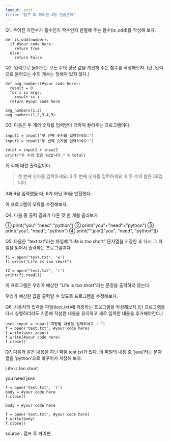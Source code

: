 ```yaml
---
layout: post
title: "점프 투 파이썬 4장 연습문제"
---
```




Q1. 주어진 자연수가 홀수인지 짝수인지 판별해 주는 함수(is_odd)를 작성해 보자.

```
def is_odd(number):
  if #your code here:
    return True
  else:
    return False
```

 

Q2. 입력으로 들어오는 모든 수의 평균 값을 계산해 주는 함수를 작성해보자. (단, 입력으로 들어오는 수의 개수는 정해져 있지 않다.)

```
def avg_numbers(#your code here):
  result = 0
  for i in args:
    result += i
  return #your code here

avg_numbers(1,2)
avg_numbers(1,2,3,4,5)
```



Q3. 다음은 두 개의 숫자를 입력받아 더하여 돌려주는 프로그램이다. 

```
input1 = input("첫 번째 숫자를 입력하세요:")
input2 = input("두 번째 숫자를 입력하세요:")

total = input1 + input2
print("두 수의 합은 %s입니다." % total)
```

위 식에 대한 출력값이다. 

> 첫 번째 숫자를 입력하세요: 3
> 두 번째 숫자를 입력하세요: 6
> 두 수의 합은 36입니다.

3과 6을 입력했을 때, 9가 아닌 36을 반환했다.

이 프로그램의 오류를 수정해보자.



Q4. 다음 중 출력 결과가 다른 것 한 개를 골라보자



① print("you" "need" "python")
② print("you"+"need"+"python")
③ print("you", "need", "python")
④ print("".join(["you", "need", "python"]))



Q5. 다음은 "text.txt"라는 파일에 "Life is too short" 문자열을 저장한 후 다시 그 파일을 읽어서 출력하는 프로그램이다.

```
f1 = open("test.txt", 'w')
f1.write("Life is too short")

f2 = open("test.txt", 'r')
print(f2.read())
```

이 프로그램은 우리가 예상한 "Life is too short"라는 문장을 출력하지 않는다.

우리가 예상한 값을 출력할 수 있도록 프로그램을 수정해보자.



Q6. 사용자의 입력을 파일(test.txt)에 저장하는 프로그램을 작성해보자.(단 프로그램을 다시 실행하더라도 기존에 작성한 내용을 유지하고 새로 입력한 내용을 추가해야한다.)

```
user_input = input("저장할 내용을 입력하세요 : ")
f = open('test.txt', #your code here)
f.write(user_input)
f.write(#your code here)
f.close()
```



Q7. 다음과 같은 내용을 지닌 파일 test.txt가 있다. 이 파일의 내용 중 'java'라는 문자열을 'python'으로 바꾸어서 저장해 보자.

Life is too short

you need java

```
f = open('test.txt', 'r')
body = #your code here
f.close()

body = #your code here

f = open('test.txt', #your code here)
f.write(body)
f.close()
```



source : 점프 투 파이썬
